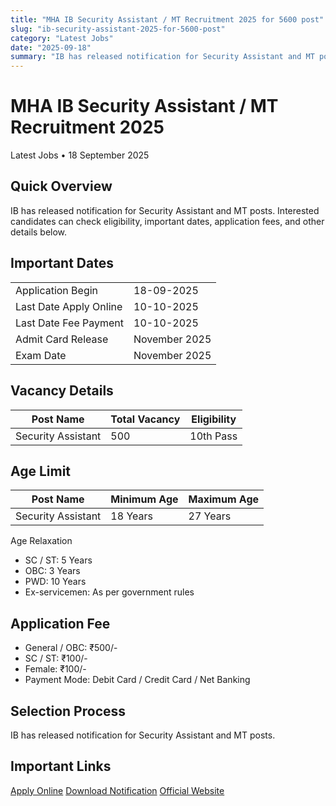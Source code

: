 ```yaml
---
title: "MHA IB Security Assistant / MT Recruitment 2025 for 5600 post"
slug: "ib-security-assistant-2025-for-5600-post"
category: "Latest Jobs"
date: "2025-09-18"
summary: "IB has released notification for Security Assistant and MT posts..."
---
```


<h1 class="text-3xl font-bold text-amber-600 mb-4">MHA IB Security Assistant / MT Recruitment 2025</h1>

<p class="text-sm text-gray-500 mb-6">
Latest Jobs • 18 September 2025
</p>

<div class="bg-amber-50 dark:bg-gray-800 border-l-4 border-amber-500 p-4 rounded-lg shadow mb-6">
  <h2 class="text-lg font-semibold mb-2">Quick Overview</h2>
  <p class="text-gray-700 dark:text-gray-300 whitespace-pre-line">
    IB has released notification for Security Assistant and MT posts. Interested candidates can check eligibility, important dates, application fees, and other details below.
  </p>
</div>

<section class="mb-8">
  <div class="bg-white dark:bg-gray-900 shadow rounded-lg overflow-hidden">
    <div class="bg-amber-500 px-4 ">
      <h2 class="text-lg font-semibold text-white py-4">Important Dates</h2>
    </div>
    <div class="p-4">
      <table class="w-full text-sm border">
        <tbody>
          <tr class="border-b hover:bg-gray-50 dark:hover:bg-gray-800"><td class="p-2 font-medium">Application Begin</td><td class="p-2">18-09-2025</td></tr>
          <tr class="border-b hover:bg-gray-50 dark:hover:bg-gray-800"><td class="p-2 font-medium">Last Date Apply Online</td><td class="p-2">10-10-2025</td></tr>
          <tr class="border-b hover:bg-gray-50 dark:hover:bg-gray-800"><td class="p-2 font-medium">Last Date Fee Payment</td><td class="p-2">10-10-2025</td></tr>
          <tr class="border-b hover:bg-gray-50 dark:hover:bg-gray-800"><td class="p-2 font-medium">Admit Card Release</td><td class="p-2">November 2025</td></tr>
          <tr class="border-b hover:bg-gray-50 dark:hover:bg-gray-800"><td class="p-2 font-medium">Exam Date</td><td class="p-2">November 2025</td></tr>
        </tbody>
      </table>
    </div>
  </div>
</section>

<section class="mb-8">
  <div class="bg-white dark:bg-gray-900 shadow rounded-lg overflow-hidden">
    <div class="bg-amber-500 px-4">
      <h2 class="text-lg font-semibold text-white py-4">Vacancy Details</h2>
    </div>
    <div class="p-4">
      <table class="w-full text-sm border">
        <thead class="bg-amber-100 dark:bg-gray-700">
          <tr><th class="p-2 border">Post Name</th><th class="p-2 border">Total Vacancy</th><th class="p-2 border">Eligibility</th></tr>
        </thead>
        <tbody>
          <tr class="hover:bg-gray-50 dark:hover:bg-gray-800"><td class="p-2 border">Security Assistant</td><td class="p-2 border">500</td><td class="p-2 border">10th Pass</td></tr>
        </tbody>
      </table>
    </div>
  </div>
</section>

<section class="mb-8">
  <div class="bg-white dark:bg-gray-900 shadow rounded-lg overflow-hidden">
    <div class="bg-amber-500 px-4">
      <h2 class="text-lg font-semibold text-white py-4">Age Limit</h2>
    </div>
    <div class="p-4">
      <table class="w-full text-sm border">
        <thead class="bg-amber-100 dark:bg-gray-700">
          <tr><th class="p-2 border">Post Name</th><th class="p-2 border">Minimum Age</th><th class="p-2 border">Maximum Age</th></tr>
        </thead>
        <tbody>
          <tr class="hover:bg-gray-50 dark:hover:bg-gray-800"><td class="p-2 border">Security Assistant</td><td class="p-2 border">18 Years</td><td class="p-2 border">27 Years</td></tr>
        </tbody>
      </table>
      <p class="mt-4 font-semibold">Age Relaxation</p>
      <ul class="list-disc pl-6">
        <li>SC / ST: 5 Years</li>
        <li>OBC: 3 Years</li>
        <li>PWD: 10 Years</li>
        <li>Ex-servicemen: As per government rules</li>
      </ul>
    </div>
  </div>
</section>

<section class="mb-8">
  <div class="bg-white dark:bg-gray-900 shadow rounded-lg overflow-hidden">
    <div class="bg-amber-500 px-4">
      <h2 class="text-lg font-semibold text-white py-4">Application Fee</h2>
    </div>
    <div class="p-4">
      <ul class="list-disc pl-6">
        <li>General / OBC: ₹500/-</li>
        <li>SC / ST: ₹100/-</li>
        <li>Female: ₹100/-</li>
        <li>Payment Mode: Debit Card / Credit Card / Net Banking</li>
      </ul>
    </div>
  </div>
</section>

<section class="mb-8">
  <div class="bg-white dark:bg-gray-900 shadow rounded-lg overflow-hidden">
    <div class="bg-amber-500 px-4">
      <h2 class="text-lg font-semibold text-white py-4">Selection Process</h2>
    </div>
    <div class="p-4 text-gray-700 dark:text-gray-300 whitespace-pre-line">
      IB has released notification for Security Assistant and MT posts.
    </div>
  </div>
</section>

<section class="mb-8">
  <div class="bg-white dark:bg-gray-900 shadow rounded-lg overflow-hidden">
    <div class="bg-amber-500 px-4">
      <h2 class="text-lg font-semibold text-white py-4">Important Links</h2>
    </div>
    <div class="p-4 space-y-3">
      <a href="https://example.com/apply" class="block text-center px-4 py-2 rounded font-medium shadow bg-green-600 text-white hover:opacity-90 transition">Apply Online</a>
      <a href="https://example.com/apply" class="block text-center px-4 py-2 rounded font-medium shadow bg-red-600 text-white hover:opacity-90 transition">Download Notification</a>
      <a href="https://example.com/apply" class="block text-center px-4 py-2 rounded font-medium shadow bg-blue-600 text-white hover:opacity-90 transition">Official Website</a>
    </div>
  </div>
</section>
